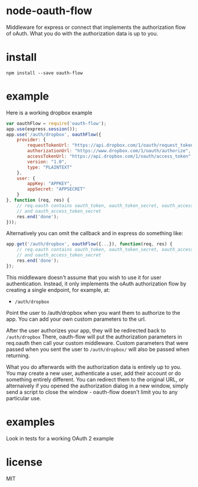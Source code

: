 # node-oauth-flow

Middleware for express or connect that implements the authorization flow of
oAuth. What you do with the authorization data is up to you.

# install

`npm install --save oauth-flow`

# example

Here is a working dropbox example

```js
var oauthFlow = require('oauth-flow');
app.use(express.session());
app.use('/auth/dropbox', oauthFlow({
    provider: {
        requestTokenUrl: "https://api.dropbox.com/1/oauth/request_token",
        authorizationUrl: "https://www.dropbox.com/1/oauth/authorize",
        accessTokenUrl: "https://api.dropbox.com/1/oauth/access_token",
        version: "1.0",
        type: "PLAINTEXT"
    },
    user: {
        appKey: "APPKEY",
        appSecret: "APPSECRET"
    }
}, function (req, res) {
    // req.oauth contains oauth_token, oauth_token_secret, oauth_access_token,
    // and oauth_access_token_secret
    res.end('done');
}));
```

Alternatively you can omit the callback and in express do something like:


```js
app.get('/auth/dropbox', oauthFlow({...}), function(req, res) {
    // req.oauth contains oauth_token, oauth_token_secret, oauth_access_token,
    // and oauth_access_token_secret
    res.end('done');
});
```

This middleware doesn't assume that you wish to use it for user authentication.
Instead, it only implements the oAuth authorization flow by creating a single
endpoint, for example, at:

* `/auth/dropbox`

Point the user to /auth/dropbox when you want them to authorize to
the app. You can add your own custom parameters to the url.

After the user authorizes your app, they will be redirected back to `/auth/dropbox`
There, oauth-flow will put the authorization parameters in req.oauth then
call your custom middleware. Custom parameters that were passed when you sent the
user to `/auth/dropbox/` will also be passed when returning.

What you do afterwards with the authorization data is entirely up to you.
You may create a new user, authenticate a user, add their account or do
something entirely different. You can redirect them to the original URL, or
alternaively if you opened the authorization dialog in a new window, simply
send a script to close the window - oauth-flow doesn't limit you to any particular
use.

# examples

Look in tests for a working OAuth 2 example

# license

MIT

